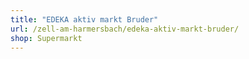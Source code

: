 ```yaml
---
title: "EDEKA aktiv markt Bruder"
url: /zell-am-harmersbach/edeka-aktiv-markt-bruder/
shop: Supermarkt
---
```


